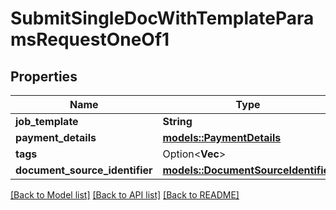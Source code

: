 # SubmitSingleDocWithTemplateParamsRequestOneOf1

## Properties

Name | Type | Description | Notes
------------ | ------------- | ------------- | -------------
**job_template** | **String** |  | 
**payment_details** | [**models::PaymentDetails**](paymentDetails.md) |  | 
**tags** | Option<**Vec<String>**> |  | [optional]
**document_source_identifier** | [**models::DocumentSourceIdentifier**](documentSourceIdentifier.md) |  | 

[[Back to Model list]](../README.md#documentation-for-models) [[Back to API list]](../README.md#documentation-for-api-endpoints) [[Back to README]](../README.md)


